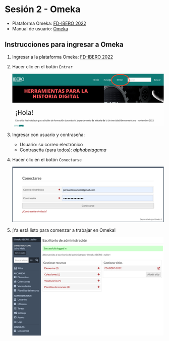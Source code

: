 # Sesión 2 - Omeka

[//]: # (<>)

* Plataforma Omeka: [FD-IBERO 2022](http://157.245.245.48/omekas)
* Manual de usuario: [Omeka](https://omeka.org/s/docs/user-manual/)

[//]: # (<>)

## Instrucciones para ingresar a Omeka

1. Ingresar a la plataforma Omeka: [FD-IBERO 2022](http://157.245.245.48/omekas)
2. Hacer clic en el botón `Entrar`

    ![botón entrada](assets/imgs/omeka_entrar.png)

3. Ingresar con usuario y contraseña:

    * Usuario: su correo electrónico
    * Contraseña (para todos): *alphabetagama*

4. Hacer clic en el botón `Conectarse`

    ![formulario de ingreso](assets/imgs/omeka_login.png)

5. ¡Ya está listo para comenzar a trabajar en Omeka!

    ![panel de administración](assets/imgs/omeka_admin.png)

[//]: # (<>)
